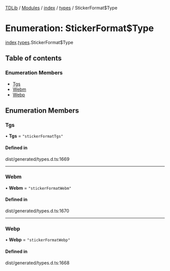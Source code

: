 [TDLib](../README.md) / [Modules](../modules.md) / [index](../modules/index.md) / [types](../modules/index.types.md) / StickerFormat$Type

# Enumeration: StickerFormat$Type

[index](../modules/index.md).[types](../modules/index.types.md).StickerFormat$Type

## Table of contents

### Enumeration Members

- [Tgs](index.types.StickerFormat_Type.md#tgs)
- [Webm](index.types.StickerFormat_Type.md#webm)
- [Webp](index.types.StickerFormat_Type.md#webp)

## Enumeration Members

### Tgs

• **Tgs** = ``"stickerFormatTgs"``

#### Defined in

dist/generated/types.d.ts:1669

___

### Webm

• **Webm** = ``"stickerFormatWebm"``

#### Defined in

dist/generated/types.d.ts:1670

___

### Webp

• **Webp** = ``"stickerFormatWebp"``

#### Defined in

dist/generated/types.d.ts:1668
